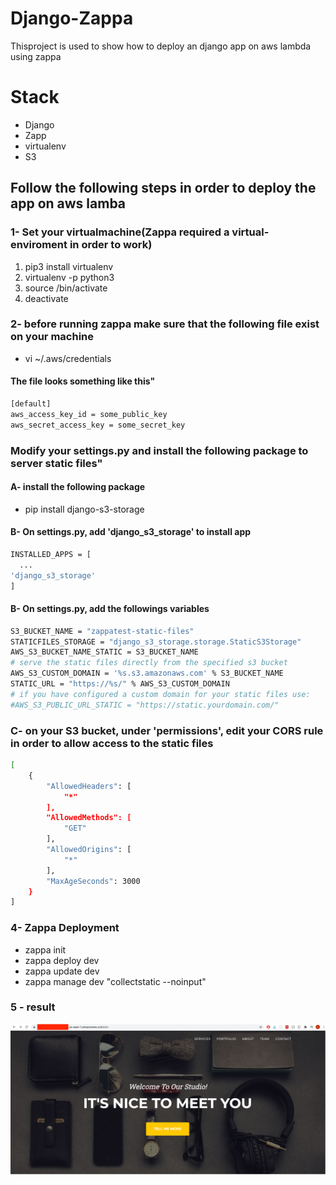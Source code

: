 # Django-Zappa
Thisproject is used to show how to deploy an django app on aws lambda using zappa 

# Stack
<ul>
<li>Django</li>
<li>Zapp </li>
<li>virtualenv </li>
<li>S3 </li>
</ul>

## Follow the following steps in order to deploy the app on aws lamba
### 1- Set your virtualmachine(Zappa required a virtual-enviroment in order to work)
<ol>
<li>pip3 install virtualenv</li>
<li>virtualenv -p python3 <desired-path> </li>
<li>source <desired-path>/bin/activate </li>
<li>deactivate </li>
</ol>

### 2-  before running zappa make sure that the following file exist on your machine 
<ul>
<li>vi ~/.aws/credentials </li>
</ul>
 
#### The file looks something like this" 
```bash
[default]
aws_access_key_id = some_public_key
aws_secret_access_key = some_secret_key
```

### Modify your settings.py  and install the following package to server static files" 
#### A- install the following package 
<ul>
<li>pip install django-s3-storage</li>
</ul>

#### B- On settings.py, add 'django_s3_storage' to install app 
```bash
INSTALLED_APPS = [
  ... 
'django_s3_storage'
]
```
#### B- On settings.py, add the followings variables 

```bash
S3_BUCKET_NAME = "zappatest-static-files"
STATICFILES_STORAGE = "django_s3_storage.storage.StaticS3Storage"
AWS_S3_BUCKET_NAME_STATIC = S3_BUCKET_NAME
# serve the static files directly from the specified s3 bucket
AWS_S3_CUSTOM_DOMAIN = '%s.s3.amazonaws.com' % S3_BUCKET_NAME
STATIC_URL = "https://%s/" % AWS_S3_CUSTOM_DOMAIN
# if you have configured a custom domain for your static files use:
#AWS_S3_PUBLIC_URL_STATIC = "https://static.yourdomain.com/"
```



### C- on your S3 bucket, under 'permissions', edit your CORS rule in order to allow access to the static files   
```bash
[
    {
        "AllowedHeaders": [
            "*"
        ],
        "AllowedMethods": [
            "GET"
        ],
        "AllowedOrigins": [
            "*"
        ],
        "MaxAgeSeconds": 3000
    }
]
```


### 4-  Zappa Deployment 
<ul>
<li>zappa init </li>
<li> zappa deploy dev </li>
<li> zappa update dev  </li>
<li> zappa manage dev "collectstatic --noinput"</li>
</ul>


### 5 - result
![Alt text](/images/django_zappa.png "Homagepe" )
 


 
